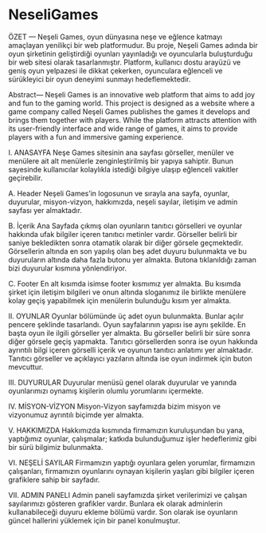 # NeseliGames
 
ÖZET — Neşeli Games, oyun dünyasına neşe ve eğlence
katmayı amaçlayan yenilikçi bir web platformudur. Bu proje,
Neşeli Games adında bir oyun şirketinin geliştirdiği oyunları
yayınladığı ve oyuncularla buluşturduğu bir web sitesi olarak
tasarlanmıştır. Platform, kullanıcı dostu arayüzü ve geniş oyun
yelpazesi ile dikkat çekerken, oyunculara eğlenceli ve
sürükleyici bir oyun deneyimi sunmayı hedeflemektedir.

Abstract— Neşeli Games is an innovative web platform
that aims to add joy and fun to the gaming world. This project
is designed as a website where a game company called Neşeli
Games publishes the games it develops and brings them
together with players. While the platform attracts attention
with its user-friendly interface and wide range of games, it
aims to provide players with a fun and immersive gaming
experience.

I. ANASAYFA
Neşe Games sitesinin ana sayfası görseller, menüler ve
menülere ait alt menülerle zenginleştirilmiş bir yapıya
sahiptir. Bunun sayesinde kullanıcılar kolaylıkla istediği
bilgiye ulaşıp eğlenceli vakitler geçirebilir.

A. Header
Neşeli Games’in logosunun ve sırayla ana sayfa, oyunlar,
duyurular, misyon-vizyon, hakkımızda, neşeli sayılar,
iletişim ve admin sayfası yer almaktadır.

B. İçerik
Ana Sayfada çıkmış olan oyunların tanıtıcı görselleri ve
oyunlar hakkında ufak bilgiler içeren tanıtıcı metinler vardır.
Görseller belirli bir saniye bekledikten sonra otamatik
olarak bir diğer görsele geçmektedir.
Görsellerin altında en son yapılış olan beş adet duyuru
bulunmakta ve bu duyuruların altında daha fazla butonu yer
almakta. Butona tıklanıldığı zaman bizi duyurular kısmına
yönlendiriyor.

C. Footer
En alt kısımda isimse footer kısmımız yer almakta. Bu
kısımda şirket için iletişim bilgileri ve onun altında
sloganımız ile birlikte menülere kolay geçiş yapabilmek için
menülerin bulunduğu kısım yer almakta. 

II. OYUNLAR
Oyunlar bölümünde üç adet oyun bulunmakta. Bunlar açılır
pencere şeklinde tasarlandı.
Oyun sayfalarının yapısı ise aynı şekilde. En başta oyun ile
ilgili görseller yer almakta. Bu görseller belirli bir süre sonra
diğer görsele geçiş yapmakta.
Tanıtıcı görsellerden sonra ise oyun hakkında ayrıntılı bilgi
içeren görselli içerik ve oyunun tanıtıcı anlatımı yer
almaktadır.
Tanıtıcı görseller ve açıklayıcı yazıların altında ise oyun
indirmek için buton mevcuttur.

III. DUYURULAR
Duyurular menüsü genel olarak duyurular ve yanında
oyunlarımızı oynamış kişilerin olumlu yorumlarını
içermekte.

IV. MİSYON-VİZYON
Misyon-Vizyon sayfamızda bizim misyon ve vizyonumuz
ayrıntılı biçimde yer almakta.

V. HAKKIMIZDA
Hakkımızda kısmında firmamızın kuruluşundan bu yana,
yaptığımız oyunlar, çalışmalar; katkıda bulunduğumuz işler
hedeflerimiz gibi bir sürü bilgimiz bulunmakta.

VI. NEŞELİ SAYILAR
Firmamızın yaptığı oyunlara gelen yorumlar, firmamızın
çalışanları, firmamızın oyunlarını oynayan kişilerin yaşları
gibi bilgiler içeren grafiklere sahip bir sayfadır.

VII. ADMIN PANELI
Admin paneli sayfamızda şirket verilerimizi ve çalışan
sayılarımızı gösteren grafikler vardır. Bunlara ek olarak
adminlerin kullanabileceği duyuru ekleme bölümü vardır.
Son olarak ise oyunların güncel hallerini yüklemek için bir
panel konulmuştur.
